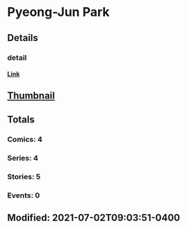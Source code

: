 # Pyeong-Jun  Park 
## Details
### detail
#### [Link](http://marvel.com/comics/creators/13519/pyeong-jun_park?utm_campaign=apiRef&utm_source=225578a89fc76f3d20fbffda5d17a88d)
## [Thumbnail](http://i.annihil.us/u/prod/marvel/i/mg/b/40/image_not_available.jpg)
## Totals
### Comics: 4
### Series: 4
### Stories: 5
### Events: 0
## Modified: 2021-07-02T09:03:51-0400